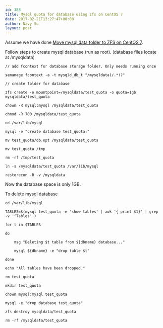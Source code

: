 ```yaml
---
id: 388
title: Mysql quota for database using zfs on CentOS 7
date: 2017-02-21T13:27:47+00:00
author: Navy Su
layout: post
---
```

Assume we have done <a href="http://navysu.x10host.com/2016/11/05/move-mysql-data-folder-to-zfs/" target="_blank">Move mysql data folder to ZFS on CentOS 7</a>.
  
Follow steps to create mysql database (run as root). (database files locate at /mysqldata)
  

~~~shell
// add fcontext for database storage folder. Only needs running once

semanage fcontext -a -t mysqld_db_t "/mysqldata(/.*)?"

// create folder for database

zfs create -o mountpoint=/mysqldata/test_quota -o quota=1gb mysqldata/test_quota

chown -R mysql:mysql /mysqldata/test_quota

chmod -R 700 /mysqldata/test_quota

cd /var/lib/mysql

mysql -e "create database test_quota;"

mv test_quota/db.opt /mysqldata/test_quota

mv test_quota /tmp

rm -rf /tmp/test_quota

ln -s /mysqldata/test_quota /var/lib/mysql

restorecon -R -v /mysqldata

~~~

Now the database space is only 1GB.
  
To delete mysql database
  

~~~shell
cd /var/lib/mysql

TABLES=$(mysql test_quota -e 'show tables' | awk '{ print $1}' | grep -v '^Tables' )

for t in $TABLES

do

	msg "Deleting $t table from ${dbname} database..."

	mysql ${dbname} -e "drop table $t"

done

echo "All tables have been dropped."

rm test_quota

mkdir test_quota

chown mysql:mysql test_quota

mysql -e "drop database test_quota"

zfs destroy mysqldata/test_quota

rm -rf /mysqldata/test_quota
~~~